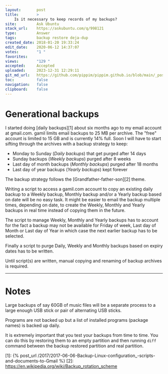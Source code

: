 ```yaml
---
layout:       post
title:        >
    Is it necessary to keep records of my backups?
site:         Ask Ubuntu
stack_url:    https://askubuntu.com/q/998121
type:         Answer
tags:         backup restore deja-dup
created_date: 2018-01-20 19:33:24
edit_date:    2020-06-12 14:37:07
votes:        "1 "
favorites:    
views:        "129 "
accepted:     Accepted
uploaded:     2023-12-31 12:29:11
git_md_url:   https://github.com/pippim/pippim.github.io/blob/main/_posts/2018/2018-01-20-Is-it-necessary-to-keep-records-of-my-backups_.md
toc:          false
navigation:   false
clipboard:    false
---
```


# Generational backups

I started doing [daily backups][1] about six months ago to my email account at gmail.com. gamil limits email backups to 25 MB per archive. The "free" account is limited to 15 GB and is currently 14% full. Soon I will have to start sifting through the archives with a backup strategy to keep:

- Monday to Sunday (*Daily backups*) that get purged after 14 days
- Sunday backups (*Weekly backups*) purged after 8 weeks
- Last day of month backups (*Monthly backups*) purged after 18 months
- Last day of year backups (*Yearly backups*) kept forever

The backup strategy follows the [Grandfather-father-son][2] theme.

Writing a script to access a gamil.com account to copy an existing daily backup to a Weekly backup, Monthly backup and/or a Yearly backup based on date will be no easy task. It might be easier to email the backup multiple times, depending on date, to create the Weekly, Monthly and Yearly backups in real time instead of copying them in the future.

The script to manage Weekly, Monthly and Yearly backups has to account for the fact a backup may not be available for Friday of week, Last day of Month or Last day of Year in which case the next earlier backup has to be selected.

Finally a script to purge Daily, Weekly and Monthly backups based on expiry dates has to be written.

Until script(s) are written, manual copying and renaming of backup archives is required.

----------


# Notes

Large backups of say 60GB of music files will be a separate process to a large enough USB stick or pair of alternating USB sticks.

Programs are not backed up but a list of installed programs (package names) is backed up daily.

It is extremely important that you test your backups from time to time. You can do this by restoring them to an empty partition and then running `diff` command between the backup restored partition and real partition.


  [1]: {% post_url /2017/2017-06-06-Backup-Linux-configuration_-scripts-and-documents-to-Gmail %}
  [2]: https://en.wikipedia.org/wiki/Backup_rotation_scheme
